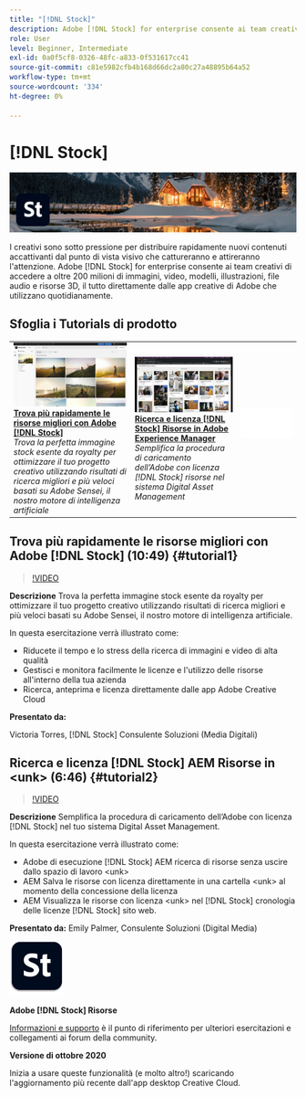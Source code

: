 ```yaml
---
title: "[!DNL Stock]"
description: Adobe [!DNL Stock] for enterprise consente ai team creativi di accedere a oltre 200 milioni di immagini, video, modelli, illustrazioni, file audio e risorse 3D
role: User
level: Beginner, Intermediate
exl-id: 0a0f5cf8-0326-48fc-a833-0f531617cc41
source-git-commit: c81e5982cfb4b168d66dc2a80c27a48895b64a52
workflow-type: tm+mt
source-wordcount: '334'
ht-degree: 0%

---
```


# [!DNL Stock]

![Tutorial Hero Image](../assets/Stock.jpg)

I creativi sono sotto pressione per distribuire rapidamente nuovi contenuti accattivanti dal punto di vista visivo che cattureranno e attireranno l&#39;attenzione. Adobe [!DNL Stock] for enterprise consente ai team creativi di accedere a oltre 200 milioni di immagini, video, modelli, illustrazioni, file audio e risorse 3D, il tutto direttamente dalle app creative di Adobe che utilizzano quotidianamente.

## Sfoglia i Tutorials di prodotto

<table style="table-layout:fixed">
<tr>
 <td>
   <a href="stock.md#tutorial1">
      <img alt="Trova più rapidamente le risorse migliori con Adobe [!DNL Stock]" src="../assets/stock_torres_thumbnail.jpg" />
   </a>
    <div>
   <a href="stock.md#tutorial1"><strong>Trova più rapidamente le risorse migliori con Adobe [!DNL Stock]</strong></a>
    </div>
    <em>Trova la perfetta immagine stock esente da royalty per ottimizzare il tuo progetto creativo utilizzando risultati di ricerca migliori e più veloci basati su Adobe Sensei, il nostro motore di intelligenza artificiale</em>
    <br>
  </td>
  <td>
   <a href="stock.md#tutorial2">
      <img alt="Ricerca e licenza [!DNL Stock] AEM Risorse in &lt;unk&gt;" src="../assets/stock_aemintegration_palmer_thumbnail.jpg" />
   </a>
    <div>
   <a href="stock.md#tutorial2"><strong>Ricerca e licenza [!DNL Stock] Risorse in Adobe Experience Manager</strong></a>
    </div>
    <em>Semplifica la procedura di caricamento dell’Adobe con licenza [!DNL Stock] risorse nel sistema Digital Asset Management</em>
    <br>
  </td>
  <td>
    <img alt="Spaziatore" src="../assets/Whitespacer.png" />
    <div>
    <br>
  </td>
</tr>
</table>

## Trova più rapidamente le risorse migliori con Adobe [!DNL Stock] (10:49) {#tutorial1}

>[!VIDEO](https://video.tv.adobe.com/v/326951?hidetitle=true)

**Descrizione**
Trova la perfetta immagine stock esente da royalty per ottimizzare il tuo progetto creativo utilizzando risultati di ricerca migliori e più veloci basati su Adobe Sensei, il nostro motore di intelligenza artificiale.

In questa esercitazione verrà illustrato come:
* Riducete il tempo e lo stress della ricerca di immagini e video di alta qualità
* Gestisci e monitora facilmente le licenze e l&#39;utilizzo delle risorse all&#39;interno della tua azienda
* Ricerca, anteprima e licenza direttamente dalle app Adobe Creative Cloud

**Presentato da:**

Victoria Torres, [!DNL Stock] Consulente Soluzioni (Media Digitali)

## Ricerca e licenza [!DNL Stock] AEM Risorse in &lt;unk> (6:46) {#tutorial2}

>[!VIDEO](https://video.tv.adobe.com/v/326952?hidetitle=true)

**Descrizione**
Semplifica la procedura di caricamento dell’Adobe con licenza [!DNL Stock] nel tuo sistema Digital Asset Management.

In questa esercitazione verrà illustrato come:
* Adobe di esecuzione [!DNL Stock] AEM ricerca di risorse senza uscire dallo spazio di lavoro &lt;unk>
* AEM Salva le risorse con licenza direttamente in una cartella &lt;unk> al momento della concessione della licenza
* AEM Visualizza le risorse con licenza &lt;unk> nel [!DNL Stock] cronologia delle licenze [!DNL Stock] sito web.

**Presentato da:**
Emily Palmer, Consulente Soluzioni (Digital Media)

![[!DNL Stock] Logo](../assets/st_appicon_96.png)

**Adobe [!DNL Stock] Risorse**

[Informazioni e supporto](https://helpx.adobe.com/support/stock.html) è il punto di riferimento per ulteriori esercitazioni e collegamenti ai forum della community.

**Versione di ottobre 2020**

Inizia a usare queste funzionalità (e molto altro!) scaricando l&#39;aggiornamento più recente dall&#39;app desktop Creative Cloud.
